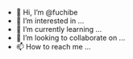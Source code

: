 - 👋 Hi, I’m @fuchibe
- 👀 I’m interested in ...
- 🌱 I’m currently learning ...
- 💞️ I’m looking to collaborate on ...
- 📫 How to reach me ...

<!---
fuchibe/fuchibe is a ✨ special ✨ repository because its `README.md` (this file) appears on your GitHub profile.
You can click the Preview link to take a look at your changes.
--->
